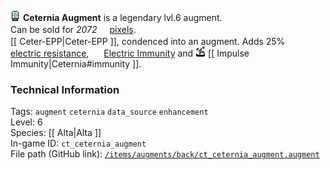 ![ ](https://raw.githubusercontent.com/Ceterai/Enternia/main/items/augments/back/ct_ceternia_augment.png) **Ceternia Augment** is a legendary lvl.6 augment.  
Can be sold for *2072* <img src="https://starbounder.org/mediawiki/images/2/21/Pixel.png" width="12" height="16"/> [pixels](https://starbounder.org/Pixel).  
[[ Ceter-EPP|Ceter-EPP ]], condenced into an augment.
Adds 25% <img src="https://starbounder.org/mediawiki/images/4/42/Status_Electric_Resistance.png" width="16" height="16"/> [electric resistance](https://starbounder.org/Electric_Resistance), <img src="https://starbounder.org/mediawiki/images/4/42/Status_Electric_Resistance.png" width="16" height="16"/> [Electric Immunity](https://starbounder.org/Electric_Resistance) and ![ ](https://raw.githubusercontent.com/Ceterai/Enternia/main/stats/effects/ct_impulse_block.png) [[ Impulse Immunity|Ceternia#immunity ]].

### Technical Information

Tags: `augment` `ceternia` `data_source` `enhancement`  
Level: 6  
Species: [[ Alta|Alta ]]  
In-game ID: `ct_ceternia_augment`  
File path (GitHub link): [`/items/augments/back/ct_ceternia_augment.augment`](https://github.com/Ceterai/Enternia/blob/main/items/augments/back/ct_ceternia_augment.augment)
